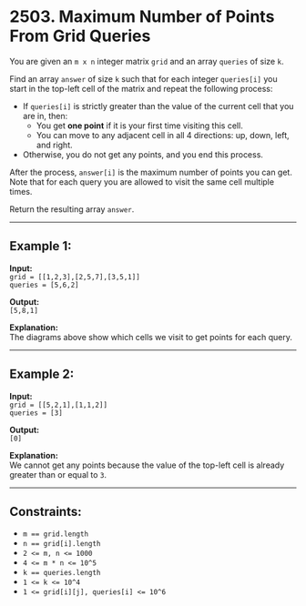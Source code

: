 # 2503. Maximum Number of Points From Grid Queries

You are given an `m x n` integer matrix `grid` and an array `queries` of size `k`.

Find an array `answer` of size `k` such that for each integer `queries[i]` you start in the top-left cell of the matrix and repeat the following process:

- If `queries[i]` is strictly greater than the value of the current cell that you are in, then:
    - You get **one point** if it is your first time visiting this cell.
    - You can move to any adjacent cell in all 4 directions: up, down, left, and right.
- Otherwise, you do not get any points, and you end this process.

After the process, `answer[i]` is the maximum number of points you can get. Note that for each query you are allowed to visit the same cell multiple times.

Return the resulting array `answer`.

---

## Example 1:

**Input:**  
`grid = [[1,2,3],[2,5,7],[3,5,1]]`  
`queries = [5,6,2]`  

**Output:**  
`[5,8,1]`  

**Explanation:**  
The diagrams above show which cells we visit to get points for each query.

---

## Example 2:

**Input:**  
`grid = [[5,2,1],[1,1,2]]`  
`queries = [3]`  

**Output:**  
`[0]`  

**Explanation:**  
We cannot get any points because the value of the top-left cell is already greater than or equal to `3`.

---

## Constraints:

- `m == grid.length`
- `n == grid[i].length`
- `2 <= m, n <= 1000`
- `4 <= m * n <= 10^5`
- `k == queries.length`
- `1 <= k <= 10^4`
- `1 <= grid[i][j], queries[i] <= 10^6`